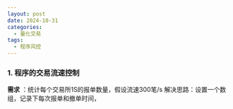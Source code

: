 ```yaml
---
layout: post
date: 2024-10-31
categories:
  - 量化交易
tags:
  - 程序风控
---
```

### 1. 程序的交易流速控制
**需求** ：统计每个交易所1S的报单数量，假设流速300笔/s
解决思路：设置一个数组，记录下每次报单和撤单时间，